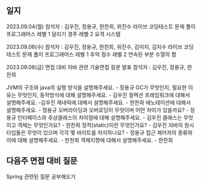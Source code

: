 ## 일지

2023.09.04(월)
참석자 : 김우진, 정용규, 한찬희, 위진수
라이브 코딩테스트 문제 풀이
프로그래머스
레벨 1 달리기 경주
레벨 2 요격 시스템

2023.09.06(수)
참석자 : 김우진, 정용규, 한찬희, 위진수, 김미지, 김지수
라이브 코딩테스트 문제 풀이
프로그래머스
레벨 1 추억 점수
레벨 2 연속된 부분 수열의 합


2023.09.08(금)
면접 대비 자바 관련 기술면접 질문 발표
참석자 : 김우진, 정용규, 한찬희

JVM의 구조와 java의 실행 방식을 설명해주세요. - 정용규
GC가 무엇인지, 필요한 이유는 무엇인지, 동작방식에 대해 설명해주세요. - 김우진
컬렉션 프레임워크에 대해서 설명해주세요. -김우진
제네릭에 대해서 설명해주세요. - 한찬희
애노테이션에 대해서 설명해주세요. - 정용규
오버라이딩과 오버로딩이 무엇이며 어떤 차이가 있을까요? - 정용규
인터페이스와 추상클래스의 차이점에 대해 설명해주세요. - 김우진
클래스는 무엇이고 객체는 무엇인가요? - 한찬희
정적(static)이란 무엇인가요? - 김우진
자바의 원시타입들은 무엇이 있으며 각각 몇 바이트를 차지하나요? - 정용규
접근 제어자의 종류와 이에 대해 설명해주세요. - 한찬희
객체지향에 대해서 설명해주세요. - 한찬희

## 다음주 면접 대비 질문
Spring 관련된 질문 공부해오기